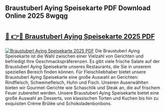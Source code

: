 ## Braustuberl Aying Speisekarte PDF Download Online 2025 8wgqg

# <h2><a href="http://gccdrq2.nevu.top/?p=Braustuberl+Aying+Speisekarte">🔗 👉🔴 Braustuberl Aying Speisekarte 2025 PDF</a></h2>

[![Braustuberl Aying Speisekarte 2025 PDF](https://i.imgur.com/dBaPXMq.png)](http://gccdrq2.nevu.top/?p=Braustuberl+Aying+Speisekarte)
Die Braustuberl Aying Speisekarte ist die Wahl zwischen einer Vielzahl von Gerichten und befriedigt Ihre Geschmackspräferenzen. Es gibt viele frische Salate auf der Braustuberl Aying Speisekarte unseres Restaurants, die Sie in unserem speziellen Bereich finden können. Für Fleischliebhaber bietet unsere Braustuberl Aying Speisekarte eine große Auswahl an Gerichten: Rindfleisch, Schweinefleisch, Huhn und Fisch. Unseren Auserwählten bieten wir Gourmet-Gerichte wie Schaschlik und Steak an, die auf frischem Feuer zubereitet werden. Unsere Braustuberl Aying Speisekarte bietet eine große Auswahl an Desserts, von klassischen Torten und Kuchen bis hin zu exquisiten Crème Brûlée und Schokoladenbonbons.

